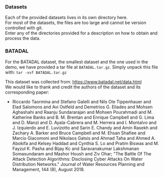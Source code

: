 ### Datasets

Each of the provided datasets lives in its own directory here.  
For most of the datasets, the files are too large and cannot be version controlled with git.  
Enter any of the directories provided for a description on how to obtain and process the data.   

### BATADAL

For the BATADAL dataset, the smallest dataset and the one used in the demo, we have provided a tar file at `BATADAL.tar.gz`.
Simply unpack this file with: `tar -xvf BATADAL.tar.gz`  

This dataset was collected from: https://www.batadal.net/data.html  
We would like to thank and credit the authors of the dataset and its corresponding paper:
  - Riccardo Taormina and Stefano Galelli and Nils Ole Tippenhauer and Elad Salomons and Avi Ostfeld and Demetrios G. Eliades and Mohsen Aghashahi and Raanju Sundararajan and Mohsen Pourahmadi and M. Katherine Banks and B. M. Brentan and Enrique Campbell and G. Lima and D. Manzi and D. Ayala-Cabrera and M. Herrera and I. Montalvo and J. Izquierdo and E. Luvizotto and Sarin E. Chandy and Amin Rasekh and Zachary A. Barker and Bruce Campbell and M. Ehsan Shafiee and Marcio Giacomoni and Nikolaos Gatsis and Ahmad Taha and Ahmed A. Abokifa and Kelsey Haddad and Cynthia S. Lo and Pratim Biswas and M. Fayzul K. Pasha and Bijay Kc and Saravanakumar Lakshmanan Somasundaram and Mashor Housh and Ziv Ohar; "The Battle Of The Attack Detection Algorithms: Disclosing Cyber Attacks On Water Distribution Networks." Journal of Water Resources Planning and Management, 144 (8), August 2018.
